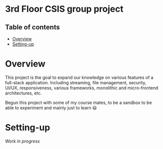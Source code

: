 # 3rd Floor CSIS group project
## Table of contents
- [Overview](#overview)
- [Setting-up](#setting-up)

# Overview
This project is the goal to expand our knowledge on various features of a full-stack application. Including streaming, file management, security, UI/UX, responsiveness, various frameworks, monolithic and micro-frontend architectures, etc.

Begun this project with some of my course mates, to be a sandbox to be able to experiment and mainly just to learn 😃

# Setting-up
_Work in progress_
